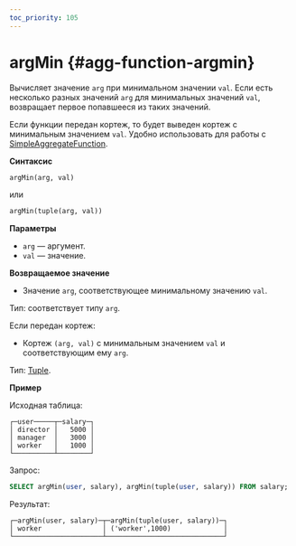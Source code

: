 ```yaml
---
toc_priority: 105
---
```


# argMin {#agg-function-argmin}

Вычисляет значение `arg` при минимальном значении `val`. Если есть несколько разных значений `arg` для минимальных значений `val`, возвращает первое попавшееся из таких значений.

Если функции передан кортеж, то будет выведен кортеж с минимальным значением `val`. Удобно использовать для работы с [SimpleAggregateFunction](../../../sql-reference/data-types/simpleaggregatefunction.md).

**Синтаксис**

``` sql
argMin(arg, val)
```

или

``` sql
argMin(tuple(arg, val))
```

**Параметры**

-   `arg` — аргумент.
-   `val` — значение.

**Возвращаемое значение**

-   Значение `arg`, соответствующее минимальному значению `val`.

Тип: соответствует типу `arg`. 

Если передан кортеж:

-   Кортеж `(arg, val)` c минимальным значением `val` и соответствующим ему `arg`.

Тип: [Tuple](../../../sql-reference/data-types/tuple.md).

**Пример**

Исходная таблица:

``` text
┌─user─────┬─salary─┐
│ director │   5000 │
│ manager  │   3000 │
│ worker   │   1000 │
└──────────┴────────┘
```

Запрос:

``` sql
SELECT argMin(user, salary), argMin(tuple(user, salary)) FROM salary;
```

Результат:

``` text
┌─argMin(user, salary)─┬─argMin(tuple(user, salary))─┐
│ worker               │ ('worker',1000)             │
└──────────────────────┴─────────────────────────────┘
```

